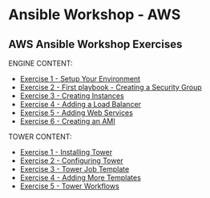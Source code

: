# Ansible Workshop - AWS

## AWS Ansible Workshop Exercises

 ENGINE CONTENT:
 
 - [Exercise 1 - Setup Your Environment](ansible_engine/1-setup)
 - [Exercise 2 - First playbook - Creating a Security Group](ansible_engine/2-securitygroup)
 - [Exercise 3 - Creating Instances](ansible_engine/3-instances)
 - [Exercise 4 - Adding a Load Balancer](ansible_engine/4-loadbalancer)
 - [Exercise 5 - Adding Web Services](ansible_engine/5-addservices)
 - [Exercise 6 - Creating an AMI](ansible_engine/6-ami)

 
 TOWER CONTENT:
 
 - [Exercise 1 - Installing Tower](ansible_tower/1-install)
 - [Exercise 2 - Configuring Tower](ansible_tower/2-config)
 - [Exercise 3 - Tower Job Template](ansible_tower/3-create)
 - [Exercise 4 - Adding More Templates](ansible_tower/4-more)
 - [Exercise 5 - Tower Workflows](ansible_tower/5-workflow)

